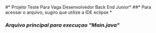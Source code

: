 #* Projeto Teste Para Vaga Desenvolvedor Back End Junior*
##* Para acessar o arquivo, sugiro que utilize a IDE eclipse *
### *Arquivo principal para execuçao "Main.java"*
